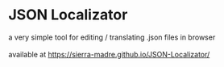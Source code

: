 # JSON Localizator
a very simple tool for editing / translating .json files in browser
<br><br>
available at https://sierra-madre.github.io/JSON-Localizator/
